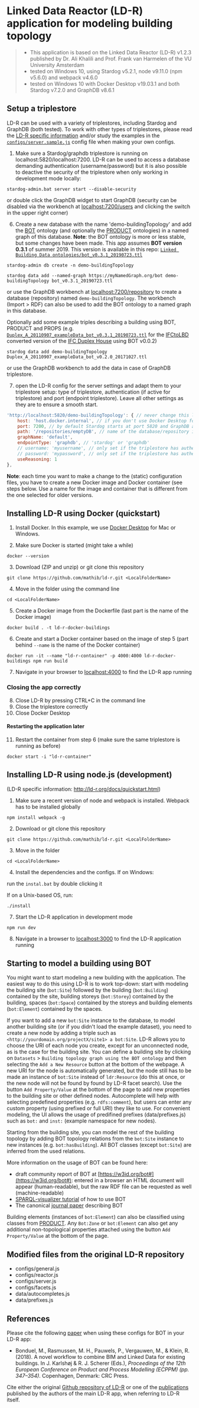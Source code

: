 # Linked Data Reactor (LD-R) application for modeling building topology
> * This application is based on the Linked Data Reactor (LD-R) v1.2.3 published by Dr. Ali Khalili and Prof. Frank van Harmelen of the VU University Amsterdam
> * tested on Windows 10, using Stardog v5.2.1, node v9.11.0 (npm v5.6.0) and webpack v4.6.0
> * tested on Windows 10 with Docker Desktop v19.03.1 and both Stardog v7.2.0 and GraphDB v8.6.1

## Setup a triplestore
LD-R can be used with a variety of triplestores, including Stardog and GraphDB (both tested). To work with other types of triplestores, please read the [LD-R specific information](http://ld-r.org/docs/quickstart.html) and/or study the examples in the [`configs/server.sample.js`](https://github.com/mathib/ld-r/blob/master/configs/server.sample.js) config file when making your own configs.

1) Make sure a Stardog/graphdb triplestore is running on localhost:5820/localhost:7200. LD-R can be used to access a database demanding authentication (username/password) but it is also possible to deactive the security of the triplestore when only working in development mode locally:

`stardog-admin.bat server start --disable-security`

or double click the GraphDB widget to start GraphDB (security can be disabled via the workbench at [localhost:7200/users](http://localhost:7200/users) and clicking the switch in the upper right corner)

6) Create a new database with the name 'demo-buildingTopology' and add the [BOT](https://raw.githubusercontent.com/w3c-lbd-cg/bot/master/bot.ttl) ontology (and optionally the [PRODUCT](https://github.com/w3c-lbd-cg/product) ontologies) in a named graph of this database. 
**Note**: the BOT ontology is more or less stable, but some changes have been made. This app assumes **BOT version 0.3.1** of summer 2019. This version is available in this repo: [`Linked Building Data ontologies/bot_v0.3.1_20190723.ttl`](https://raw.githubusercontent.com/mathib/ld-r/master/Linked%20Building%20Data%20ontologies/bot_v0.3.1_20190723.ttl)

`stardog-admin db create -n demo-buildingTopology`

`stardog data add --named-graph https://myNamedGraph.org/bot demo-buildingTopology bot_v0.3.1_20190723.ttl`

or use the GraphDB workbench at [localhost:7200/repository](http://localhost:7200/repository) to create a database (repository) named `demo-buildingTopology`. The workbench (Import > RDF) can also be used to add the BOT ontology to a named graph in this database.

Optionally add some example triples describing a building using BOT, PRODUCT and PROPS (e.g. [`Duplex_A_20110907_exampleData_bot_v0.3.1_20190723.ttl`](https://raw.githubusercontent.com/mathib/ld-r/master/Linked%20Building%20Data%20ontologies/Duplex_A_20110907_exampleData_bot_v0.2.0_20171027.ttl) for the [IFCtoLBD](https://github.com/jyrkioraskari/IFCtoLBD) converted version of the [IFC Duplex House](https://www.nibs.org/page/bsa_commonbimfiles#project1) using BOT v0.0.2)

`stardog data add demo-buildingTopology Duplex_A_20110907_exampleData_bot_v0.2.0_20171027.ttl`

or use the GraphDB workbench to add the data in case of GraphDB triplestore.

7) open the LD-R config for the server settings and adapt them to your triplestore setup: type of triplestore, authentication (if active for triplestore) and port (endpoint triplestore). Leave all other settings as they are to ensure a smooth start.

```javascript
'http://localhost:5820/demo-buildingTopology': { // never change this line!! (this is used as a reference for this endpoint in other configs)
    host: 'host.docker.internal', // if you don't use Docker Desktop for LD-R, change 'host.docker.internal' into 'localhost'
    port: 7200, // by default Stardog starts at port 5820 and GraphDB at port 7200
    path: '/repositories/emptyDB', // name of the database/repository in the triplestore (stardog: '/databaseName' and GraphDB: 'repositories/repositoryName') /demo-buildingTopology
    graphName: 'default',
    endpointType: 'graphdb', // 'stardog' or 'graphdb'
    // username: 'myusername', // only set if the triplestore has authentication on
    // password: 'mypassword', // only set if the triplestore has authentication on
    useReasoning: 1
},
```
**Note**: each time you want to make a change to the (static) configuration files, you have to create a new Docker image and Docker container (see steps below. Use a name for the image and container that is different from the one selected for older versions.

## Installing LD-R using Docker (quickstart)
1) Install Docker. In this example, we use [Docker Desktop](https://www.docker.com/products/docker-desktop) for Mac or Windows.

2) Make sure Docker is started (might take a while) 

`docker --version`

3) Download (ZIP and unzip) or git clone this repository

`git clone https://github.com/mathib/ld-r.git <LocalFolderName>`

4) Move in the folder using the command line

`cd <LocalFolderName>`

5) Create a Docker image from the Dockerfile (last part is the name of the Docker image)

`docker build . -t ld-r-docker-buildings`

6) Create and start a Docker container based on the image of step 5 (part behind `--name` is the name of the Docker container)

`docker run -it --name "ld-r-container" -p 4000:4000 ld-r-docker-buildings npm run build`

7) Navigate in your browser to [localhost:4000](http://localhost:4000) to find the LD-R app running

### Closing the app correctly
8) Close LD-R by pressing CTRL+C in the command line
9) Close the triplestore correctly
10) Close Docker Desktop

#### Restarting the application later
11) Restart the container from step 6 (make sure the same triplestore is running as before)

`docker start -i "ld-r-container"`

## Installing LD-R using node.js (development)
(LD-R specific information: http://ld-r.org/docs/quickstart.html)
1) Make sure a recent version of node and webpack is installed. Webpack has to be installed globally

`npm install webpack -g`

2) Download or git clone this repository

`git clone https://github.com/mathib/ld-r.git <LocalFolderName>`

3) Move in the folder

`cd <LocalFolderName>`

4) Install the dependencies and the configs. If on Windows:

run the `instal.bat` by double clicking it

If on a Unix-based OS, run:

`./install`

7) Start the LD-R application in development mode

`npm run dev`

8) Navigate in a browser to [localhost:3000](http://localhost:3000) to find the LD-R application running

## Starting to model a building using BOT
You might want to start modeling a new building with the application. The easiest way to do this using LD-R is to work top-down: start with modeling the building site (`bot:Site`) followed by the building (`bot:Building`) contained by the site, building storeys (`bot:Storey`) contained by the building, spaces (`bot:Space`) contained by the storeys and building elements (`bot:Element`) contained by the spaces.

If you want to add a new `bot:Site` instance to the database, to model another building site (or if you didn't load the example dataset), you need to create a new node by adding a triple such as `<http://yourdomain.org/projectX/site1> a bot:Site`. LD-R allows you to choose the URI of each node you create, except for an unconnected node, as is the case for the building site. You can define a building site by clicking on `Datasets` > `Building topology graph using the BOT ontology` and then selecting the `Add a New Resource` button at the bottom of the webpage. A new URI for the node is automatically generated, but the node still has to be made an instance of `bot:Site` instead of `ldr:Resource` (do this at once, or the new node will not be found by found by LD-R facet search).
Use the button `Add Property/Value` at the bottom of the page to add new properties to the building site or other defined nodes. Autocomplete will help with selecting predefined properties (e.g. `rdfs:comment`), but users can enter any custom property (using prefixed or full URI) they like to use. For convenient modeling, the UI allows the usage of predifined prefixes (data/prefixes.js) such as `bot:` and `inst:` (example namespace for new nodes).

Starting from the building site, you can model the rest of the building topology by adding BOT topology relations from the `bot:Site` instance to new instances (e.g. `bot:hasBuilding`). All BOT classes (except `bot:Site`) are inferred from the used relations. 

More information on the usage of BOT can be found here:
* draft community report of BOT at [https://w3id.org/bot#](https://w3id.org/bot#): entered in a browser an HTML document will appear (human-readable), but the raw RDF file can be requested as well (machine-readable)
* [SPARQL-visualizer tutorial](https://w3c-lbd-cg.github.io/bot/tutorial/) of how to use BOT
* The canonical [journal paper](http://www.semantic-web-journal.net/content/bot-building-topology-ontology-w3c-linked-building-data-group-0) describing BOT

Building elements (instances of `bot:Element`) can also be classified using classes from [PRODUCT](https://github.com/w3c-lbd-cg/product). Any `Bot:Zone` or `bot:Element` can also get any additional non-topological properties attached using the button `Add Property/Value` at the bottom of the page.

## Modified files from the original LD-R repository
* configs/general.js
* configs/reactor.js
* configs/server.js
* configs/facets.js
* data/autocompletes.js
* data/prefixes.js

## References

Please cite the following [paper](https://www.researchgate.net/publication/327631664_A_novel_workflow_to_combine_BIM_and_Linked_Data_for_existing_buildings) when using these configs for BOT in your LD-R app:

* Bonduel, M., Rasmussen, M. H., Pauwels, P., Vergauwen, M., & Klein, R. (2018). A novel workflow to combine BIM and Linked Data for existing buildings. In J. Karlshøj & R. J. Scherer (Eds.), *Proceedings of the 12th European Conference on Product and Process Modelling (ECPPM) (pp. 347–354)*. Copenhagen, Denmark: CRC Press.

Cite either the original [Github repository of LD-R](https://github.com/ali1k/ld-r) or one of the [publications](http://research.ld-r.org/) published by the authors of the main LD-R app, when referring to LD-R itself.